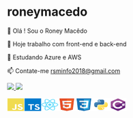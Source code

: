 # roneymacedo
👋 Olá  ! Sou o Roney Macêdo

🔭 Hoje trabalho com front-end e back-end

🌱 Estudando  Azure e AWS

📫 Contate-me rsminfo2018@gmail.com

<div align="left">
  <a href="https://github.com/roneymacedo">
  <img height="180em" src="https://github-readme-stats.vercel.app/api?username=roneymacedo&show_icons=true&theme=dracula&include_all_commits=true&count_private=true"/>
  <img height="180em" src="https://github-readme-stats.vercel.app/api/top-langs/?username=roneymacedo&layout=compact&langs_count=7&theme=dracula"/>
</div>
<div style="display: inline_block"><br>
  <img align="left" alt="Roney-Js" height="30" width="40" src="https://raw.githubusercontent.com/devicons/devicon/master/icons/javascript/javascript-plain.svg">
  <img align="left" alt="Roney-Ts" height="30" width="40" src="https://raw.githubusercontent.com/devicons/devicon/master/icons/typescript/typescript-plain.svg">
  <img align="left" alt="Roney-React" height="30" width="40" src="https://raw.githubusercontent.com/devicons/devicon/master/icons/react/react-original.svg">
  <img align="left" alt="Roney-HTML" height="30" width="40" src="https://raw.githubusercontent.com/devicons/devicon/master/icons/html5/html5-original.svg">
  <img align="left" alt="Roney-CSS" height="30" width="40" src="https://raw.githubusercontent.com/devicons/devicon/master/icons/css3/css3-original.svg">
  <img align="left" alt="Roney-Python" height="30" width="40" src="https://raw.githubusercontent.com/devicons/devicon/master/icons/python/python-original.svg">
  <img align="left" alt="Roney-Csharp" height="30" width="40" src="https://raw.githubusercontent.com/devicons/devicon/master/icons/csharp/csharp-original.svg">

 ##
